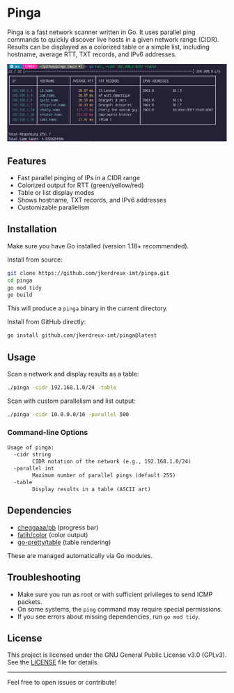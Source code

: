# Pinga

Pinga is a fast network scanner written in Go. It uses parallel ping
commands to quickly discover live hosts in a given network range (CIDR).
Results can be displayed as a colorized table or a simple list, including
hostname, average RTT, TXT records, and IPv6 addresses.

![Pinga](./shot.png)

## Features
- Fast parallel pinging of IPs in a CIDR range
- Colorized output for RTT (green/yellow/red)
- Table or list display modes
- Shows hostname, TXT records, and IPv6 addresses
- Customizable parallelism

## Installation

Make sure you have Go installed (version 1.18+ recommended).

Install from source:

```sh
git clone https://github.com/jkerdreux-imt/pinga.git
cd pinga
go mod tidy
go build
```
This will produce a `pinga` binary in the current directory.

Install from GitHub directly:
```sh
go install github.com/jkerdreux-imt/pinga@latest
```


## Usage

Scan a network and display results as a table:

```sh
./pinga -cidr 192.168.1.0/24 -table
```

Scan with custom parallelism and list output:

```sh
./pinga -cidr 10.0.0.0/16 -parallel 500
```

### Command-line Options
```
Usage of pinga:
  -cidr string
        CIDR notation of the network (e.g., 192.168.1.0/24)
  -parallel int
        Maximum number of parallel pings (default 255)
  -table
        Display results in a table (ASCII art)
```

## Dependencies
- [cheggaaa/pb](https://github.com/cheggaaa/pb) (progress bar)
- [fatih/color](https://github.com/fatih/color) (color output)
- [go-pretty/table](https://github.com/jedib0t/go-pretty) (table rendering)

These are managed automatically via Go modules.

## Troubleshooting
- Make sure you run as root or with sufficient privileges to send ICMP
  packets.
- On some systems, the `ping` command may require special permissions.
- If you see errors about missing dependencies, run `go mod tidy`.

## License

This project is licensed under the GNU General Public License v3.0 (GPLv3).
See the [LICENSE](./LICENSE) file for details.

---

Feel free to open issues or contribute!

